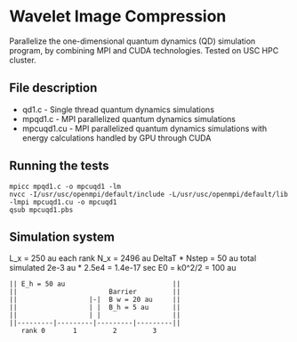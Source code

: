 # Wavelet Image Compression

Parallelize the one-dimensional quantum dynamics (QD) simulation program, by combining MPI and CUDA technologies. Tested on USC HPC cluster.

## File description

* qd1.c - Single thread quantum dynamics simulations
* mpqd1.c - MPI parallelized quantum dynamics simulations
* mpcuqd1.cu - MPI parallelized quantum dynamics simulations with energy calculations handled by GPU through CUDA

## Running the tests

```
mpicc mpqd1.c -o mpcuqd1 -lm
nvcc -I/usr/usc/openmpi/default/include -L/usr/usc/openmpi/default/lib -lmpi mpcuqd1.cu -o mpcuqd1
qsub mpcuqd1.pbs
```

## Simulation system
L_x = 250 au each rank
N_x = 2496 au
DeltaT * Nstep = 50 au total simulated
2e-3 au * 2.5e4 = 1.4e-17 sec
E0 = k0^2/2 = 100 au

```
|| E_h = 50 au                           ||
||                       Barrier         ||
||                  |-|  B w = 20 au     ||
||                  | |  B_h = 5 au      ||
||                  | |                  ||
||---------|---------|---------|---------||
   rank 0       1         2         3
```
